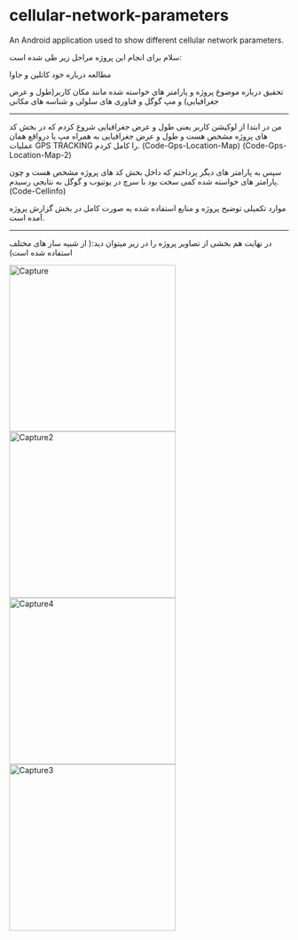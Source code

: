# cellular-network-parameters
An Android application used to show different cellular network parameters. 

سلام برای انجام این پروژه مراحل زیر طی شده است:

مطالعه درباره خود کاتلین و جاوا 

تحقیق درباره موضوع پروژه و پارامتر های خواسته شده مانند مکان کاربر(طول و عرض جغرافیایی) و مپ گوگل و فناوری های سلولی و شناسه های مکانی

-------------------------------------------------------------------------------------------------------------------------------------------------------------
من در ابتدا از لوکیشن کاربر یعنی طول و عرض جغرافیایی شروع کردم که در بخش کد های پروژه مشخص هست و طول و عرض جغرافیایی به همراه مپ یا درواقع همان عملیات GPS TRACKING را کامل کردم.
(Code-Gps-Location-Map)
(Code-Gps-Location-Map-2)

سپس به پارامتر های دیگر پرداختم که داخل بخش کد های پروژه مشخص هست و چون پارامتر های خواسته شده کمی سخت بود با سرچ در یوتیوب و گوگل به نتایجی رسیدم.
(Code-Cellinfo)

موارد تکمیلی توضیح پروژه و منابع استفاده شده به صورت کامل در بخش گزارش پروژه آمده است.

-------------------------------------------------------------------------------------------------------------------------------------------------------------

در نهایت هم بخشی از تصاویر پروژه را در زیر میتوان دید:( از شبیه ساز های مختلف استفاده شده است)

<img width="300" height="300" alt="Capture" src="https://github.com/mahdi-fathian/cellular-network-parameters/assets/74285697/d3bb236d-7139-4312-805f-f87cd756eb0d">






<img width="300" height="300" alt="Capture2" src="https://github.com/mahdi-fathian/cellular-network-parameters/assets/74285697/14ab0d4f-bf85-4667-b61a-a13b319d550e">





<img width="300" height="300" alt="Capture4" src="https://github.com/mahdi-fathian/cellular-network-parameters/assets/74285697/c55ccf38-c652-41de-9d33-de9b3b380870">






<img width="300" height="300"  alt="Capture3" src="https://github.com/mahdi-fathian/cellular-network-parameters/assets/74285697/d9918cba-f098-409c-9925-7c9c269597ac">

